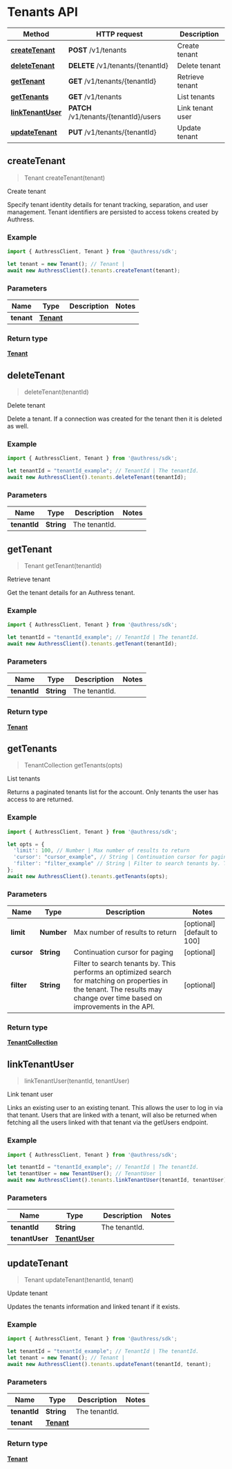 # Tenants API


Method | HTTP request | Description
------------- | ------------- | -------------
[**createTenant**](TenantsApi.md#createTenant) | **POST** /v1/tenants | Create tenant
[**deleteTenant**](TenantsApi.md#deleteTenant) | **DELETE** /v1/tenants/{tenantId} | Delete tenant
[**getTenant**](TenantsApi.md#getTenant) | **GET** /v1/tenants/{tenantId} | Retrieve tenant
[**getTenants**](TenantsApi.md#getTenants) | **GET** /v1/tenants | List tenants
[**linkTenantUser**](TenantsApi.md#linkTenantUser) | **PATCH** /v1/tenants/{tenantId}/users | Link tenant user
[**updateTenant**](TenantsApi.md#updateTenant) | **PUT** /v1/tenants/{tenantId} | Update tenant



## createTenant

> Tenant createTenant(tenant)

Create tenant

Specify tenant identity details for tenant tracking, separation, and user management. Tenant identifiers are persisted to access tokens created by Authress.

### Example

```javascript
import { AuthressClient, Tenant } from '@authress/sdk';

let tenant = new Tenant(); // Tenant | 
await new AuthressClient().tenants.createTenant(tenant);
```

### Parameters


Name | Type | Description  | Notes
------------- | ------------- | ------------- | -------------
 **tenant** | [**Tenant**](Tenant.md)|  | 

### Return type

[**Tenant**](Tenant.md)


## deleteTenant

> deleteTenant(tenantId)

Delete tenant

Delete a tenant. If a connection was created for the tenant then it is deleted as well.

### Example

```javascript
import { AuthressClient, Tenant } from '@authress/sdk';

let tenantId = "tenantId_example"; // TenantId | The tenantId.
await new AuthressClient().tenants.deleteTenant(tenantId);
```

### Parameters


Name | Type | Description  | Notes
------------- | ------------- | ------------- | -------------
 **tenantId** | **String**| The tenantId. | 


## getTenant

> Tenant getTenant(tenantId)

Retrieve tenant

Get the tenant details for an Authress tenant.

### Example

```javascript
import { AuthressClient, Tenant } from '@authress/sdk';

let tenantId = "tenantId_example"; // TenantId | The tenantId.
await new AuthressClient().tenants.getTenant(tenantId);
```

### Parameters


Name | Type | Description  | Notes
------------- | ------------- | ------------- | -------------
 **tenantId** | **String**| The tenantId. | 

### Return type

[**Tenant**](Tenant.md)


## getTenants

> TenantCollection getTenants(opts)

List tenants

Returns a paginated tenants list for the account. Only tenants the user has access to are returned.

### Example

```javascript
import { AuthressClient, Tenant } from '@authress/sdk';

let opts = {
  'limit': 100, // Number | Max number of results to return
  'cursor': "cursor_example", // String | Continuation cursor for paging
  'filter': "filter_example" // String | Filter to search tenants by. This performs an optimized search for matching on properties in the tenant. The results may change over time based on improvements in the API.
};
await new AuthressClient().tenants.getTenants(opts);
```

### Parameters


Name | Type | Description  | Notes
------------- | ------------- | ------------- | -------------
 **limit** | **Number**| Max number of results to return | [optional] [default to 100]
 **cursor** | **String**| Continuation cursor for paging | [optional] 
 **filter** | **String**| Filter to search tenants by. This performs an optimized search for matching on properties in the tenant. The results may change over time based on improvements in the API. | [optional] 

### Return type

[**TenantCollection**](TenantCollection.md)


## linkTenantUser

> linkTenantUser(tenantId, tenantUser)

Link tenant user

Links an existing user to an existing tenant. This allows the user to log in via that tenant. Users that are linked with a tenant, will also be returned when fetching all the users linked with that tenant via the getUsers endpoint.

### Example

```javascript
import { AuthressClient, Tenant } from '@authress/sdk';

let tenantId = "tenantId_example"; // TenantId | The tenantId.
let tenantUser = new TenantUser(); // TenantUser | 
await new AuthressClient().tenants.linkTenantUser(tenantId, tenantUser);
```

### Parameters


Name | Type | Description  | Notes
------------- | ------------- | ------------- | -------------
 **tenantId** | **String**| The tenantId. | 
 **tenantUser** | [**TenantUser**](TenantUser.md)|  | 


## updateTenant

> Tenant updateTenant(tenantId, tenant)

Update tenant

Updates the tenants information and linked tenant if it exists.

### Example

```javascript
import { AuthressClient, Tenant } from '@authress/sdk';

let tenantId = "tenantId_example"; // TenantId | The tenantId.
let tenant = new Tenant(); // Tenant | 
await new AuthressClient().tenants.updateTenant(tenantId, tenant);
```

### Parameters


Name | Type | Description  | Notes
------------- | ------------- | ------------- | -------------
 **tenantId** | **String**| The tenantId. | 
 **tenant** | [**Tenant**](Tenant.md)|  | 

### Return type

[**Tenant**](Tenant.md)
